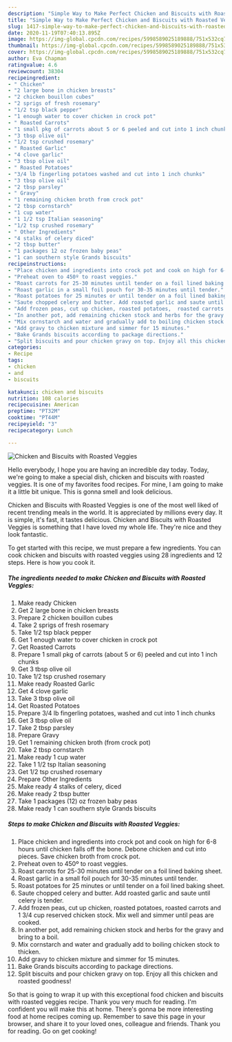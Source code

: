 ```yaml
---
description: "Simple Way to Make Perfect Chicken and Biscuits with Roasted Veggies"
title: "Simple Way to Make Perfect Chicken and Biscuits with Roasted Veggies"
slug: 1417-simple-way-to-make-perfect-chicken-and-biscuits-with-roasted-veggies
date: 2020-11-19T07:40:13.895Z
image: https://img-global.cpcdn.com/recipes/5998589025189888/751x532cq70/chicken-and-biscuits-with-roasted-veggies-recipe-main-photo.jpg
thumbnail: https://img-global.cpcdn.com/recipes/5998589025189888/751x532cq70/chicken-and-biscuits-with-roasted-veggies-recipe-main-photo.jpg
cover: https://img-global.cpcdn.com/recipes/5998589025189888/751x532cq70/chicken-and-biscuits-with-roasted-veggies-recipe-main-photo.jpg
author: Eva Chapman
ratingvalue: 4.6
reviewcount: 38304
recipeingredient:
- " Chicken"
- "2 large bone in chicken breasts"
- "2 chicken bouillon cubes"
- "2 sprigs of fresh rosemary"
- "1/2 tsp black pepper"
- "1 enough water to cover chicken in crock pot"
- " Roasted Carrots"
- "1 small pkg of carrots about 5 or 6 peeled and cut into 1 inch chunks"
- "3 tbsp olive oil"
- "1/2 tsp crushed rosemary"
- " Roasted Garlic"
- "4 clove garlic"
- "3 tbsp olive oil"
- " Roasted Potatoes"
- "3/4 lb fingerling potatoes washed and cut into 1 inch chunks"
- "3 tbsp olive oil"
- "2 tbsp parsley"
- " Gravy"
- "1 remaining chicken broth from crock pot"
- "2 tbsp cornstarch"
- "1 cup water"
- "1 1/2 tsp Italian seasoning"
- "1/2 tsp crushed rosemary"
- " Other Ingredients"
- "4 stalks of celery diced"
- "2 tbsp butter"
- "1 packages 12 oz frozen baby peas"
- "1 can southern style Grands biscuits"
recipeinstructions:
- "Place chicken and ingredients into crock pot and cook on high for 6-8 hours until chicken falls off the bone. Debone chicken and cut into pieces. Save chicken broth from crock pot."
- "Preheat oven to 450º to roast veggies."
- "Roast carrots for 25-30 minutes until tender on a foil lined baking sheet."
- "Roast garlic in a small foil pouch for 30-35 minutes until tender."
- "Roast potatoes for 25 minutes or until tender on a foil lined baking sheet."
- "Saute chopped celery and butter. Add roasted garlic and saute until celery is tender."
- "Add frozen peas, cut up chicken, roasted potatoes,  roasted carrots and 1 3/4 cup reserved chicken stock. Mix well and simmer until peas are cooked."
- "In another pot, add remaining chicken stock and herbs for the gravy and bring to a boil."
- "Mix cornstarch and water and gradually add to boiling chicken stock to thicken."
- "Add gravy to chicken mixture and simmer for 15 minutes."
- "Bake Grands biscuits according to package directions."
- "Split biscuits and pour chicken gravy on top. Enjoy all this chicken and roasted goodness!"
categories:
- Recipe
tags:
- chicken
- and
- biscuits

katakunci: chicken and biscuits 
nutrition: 108 calories
recipecuisine: American
preptime: "PT32M"
cooktime: "PT44M"
recipeyield: "3"
recipecategory: Lunch

---
```



![Chicken and Biscuits with Roasted Veggies](https://img-global.cpcdn.com/recipes/5998589025189888/751x532cq70/chicken-and-biscuits-with-roasted-veggies-recipe-main-photo.jpg)

Hello everybody, I hope you are having an incredible day today. Today, we're going to make a special dish, chicken and biscuits with roasted veggies. It is one of my favorites food recipes. For mine, I am going to make it a little bit unique. This is gonna smell and look delicious.



Chicken and Biscuits with Roasted Veggies is one of the most well liked of recent trending meals in the world. It is appreciated by millions every day. It is simple, it's fast, it tastes delicious. Chicken and Biscuits with Roasted Veggies is something that I have loved my whole life. They're nice and they look fantastic.


To get started with this recipe, we must prepare a few ingredients. You can cook chicken and biscuits with roasted veggies using 28 ingredients and 12 steps. Here is how you cook it.

<!--inarticleads1-->

##### The ingredients needed to make Chicken and Biscuits with Roasted Veggies:

1. Make ready  Chicken
1. Get 2 large bone in chicken breasts
1. Prepare 2 chicken bouillon cubes
1. Take 2 sprigs of fresh rosemary
1. Take 1/2 tsp black pepper
1. Get 1 enough water to cover chicken in crock pot
1. Get  Roasted Carrots
1. Prepare 1 small pkg of carrots (about 5 or 6) peeled and cut into 1 inch chunks
1. Get 3 tbsp olive oil
1. Take 1/2 tsp crushed rosemary
1. Make ready  Roasted Garlic
1. Get 4 clove garlic
1. Take 3 tbsp olive oil
1. Get  Roasted Potatoes
1. Prepare 3/4 lb fingerling potatoes, washed and cut into 1 inch chunks
1. Get 3 tbsp olive oil
1. Take 2 tbsp parsley
1. Prepare  Gravy
1. Get 1 remaining chicken broth (from crock pot)
1. Take 2 tbsp cornstarch
1. Make ready 1 cup water
1. Take 1 1/2 tsp Italian seasoning
1. Get 1/2 tsp crushed rosemary
1. Prepare  Other Ingredients
1. Make ready 4 stalks of celery, diced
1. Make ready 2 tbsp butter
1. Take 1 packages (12) oz frozen baby peas
1. Make ready 1 can southern style Grands biscuits




<!--inarticleads2-->

##### Steps to make Chicken and Biscuits with Roasted Veggies:

1. Place chicken and ingredients into crock pot and cook on high for 6-8 hours until chicken falls off the bone. Debone chicken and cut into pieces. Save chicken broth from crock pot.
1. Preheat oven to 450º to roast veggies.
1. Roast carrots for 25-30 minutes until tender on a foil lined baking sheet.
1. Roast garlic in a small foil pouch for 30-35 minutes until tender.
1. Roast potatoes for 25 minutes or until tender on a foil lined baking sheet.
1. Saute chopped celery and butter. Add roasted garlic and saute until celery is tender.
1. Add frozen peas, cut up chicken, roasted potatoes,  roasted carrots and 1 3/4 cup reserved chicken stock. Mix well and simmer until peas are cooked.
1. In another pot, add remaining chicken stock and herbs for the gravy and bring to a boil.
1. Mix cornstarch and water and gradually add to boiling chicken stock to thicken.
1. Add gravy to chicken mixture and simmer for 15 minutes.
1. Bake Grands biscuits according to package directions.
1. Split biscuits and pour chicken gravy on top. Enjoy all this chicken and roasted goodness!




So that is going to wrap it up with this exceptional food chicken and biscuits with roasted veggies recipe. Thank you very much for reading. I'm confident you will make this at home. There's gonna be more interesting food at home recipes coming up. Remember to save this page in your browser, and share it to your loved ones, colleague and friends. Thank you for reading. Go on get cooking!
